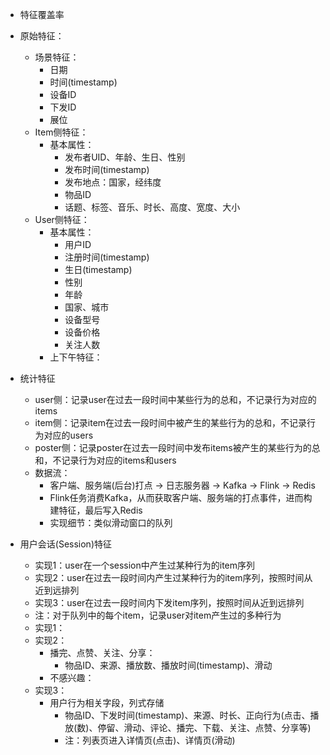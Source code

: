 
* 特征覆盖率
* 原始特征：
  * 场景特征：
    * 日期
    * 时间(timestamp)
    * 设备ID
    * 下发ID
    * 展位
  * Item侧特征：
    * 基本属性：
      * 发布者UID、年龄、生日、性别
      * 发布时间(timestamp)
      * 发布地点：国家，经纬度
      * 物品ID
      * 话题、标签、音乐、时长、高度、宽度、大小
  * User侧特征：
    * 基本属性：
      * 用户ID
      * 注册时间(timestamp)
      * 生日(timestamp)
      * 性别
      * 年龄
      * 国家、城市
      * 设备型号
      * 设备价格
      * 关注人数
    * 上下午特征：



* 统计特征
  * user侧：记录user在过去一段时间中某些行为的总和，不记录行为对应的items
  * item侧：记录item在过去一段时间中被产生的某些行为的总和，不记录行为对应的users
  * poster侧：记录poster在过去一段时间中发布items被产生的某些行为的总和，不记录行为对应的items和users
  * 数据流：
    * 客户端、服务端(后台)打点 -> 日志服务器 -> Kafka -> Flink -> Redis
    * Flink任务消费Kafka，从而获取客户端、服务端的打点事件，进而构建特征，最后写入Redis
    * 实现细节：类似滑动窗口的队列

* 用户会话(Session)特征
  * 实现1：user在一个session中产生过某种行为的item序列
  * 实现2：user在过去一段时间内产生过某种行为的item序列，按照时间从近到远排列
  * 实现3：user在过去一段时间内下发item序列，按照时间从近到远排列
  * 注：对于队列中的每个item，记录user对item产生过的多种行为
  * 实现1：
  * 实现2：
    * 播完、点赞、关注、分享：
      * 物品ID、来源、播放数、播放时间(timestamp)、滑动
    * 不感兴趣：
  * 实现3：
    * 用户行为相关字段，列式存储
      * 物品ID、下发时间(timestamp)、来源、时长、正向行为(点击、播放(数)、停留、滑动、评论、播完、下载、关注、点赞、分享等)
      * 注：列表页进入详情页(点击)、详情页(滑动)
